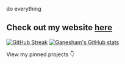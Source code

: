 do everything


## Check out my website [here](https://sule-resume.streamlit.app/)
[![GitHub Streak](https://streak-stats.demolab.com/?user=Ganesham09&theme=dark)](https://git.io/streak-stats) [![Ganesham's GitHub stats](https://github-readme-stats.vercel.app/api?username=Ganesham09&theme=dark)](https://github.com/anuraghazra/github-readme-stats)

View my pinned projects 👇
